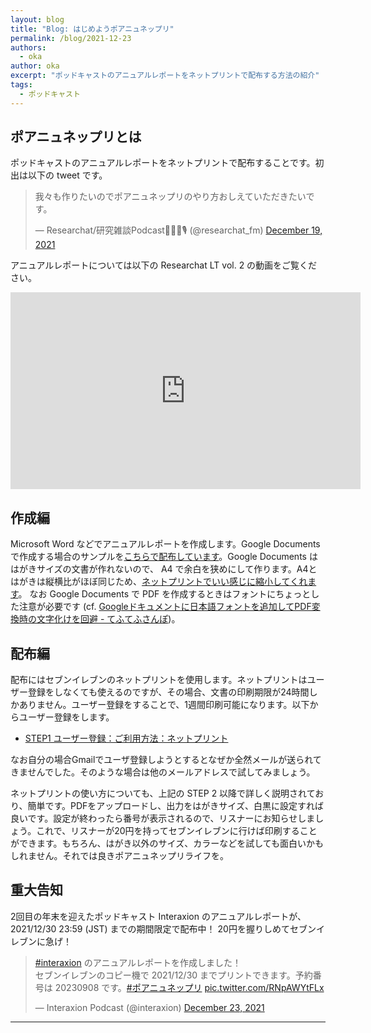 ```yaml
---
layout: blog
title: "Blog: はじめようポアニュネップリ"
permalink: /blog/2021-12-23
authors:
  - oka
author: oka
excerpt: "ポッドキャストのアニュアルレポートをネットプリントで配布する方法の紹介"
tags:
  - ポッドキャスト
---
```


## ポアニュネップリとは

ポッドキャストのアニュアルレポートをネットプリントで配布することです。初出は以下の tweet です。

<blockquote class="twitter-tweet tw-align-center"><p lang="ja" dir="ltr">我々も作りたいのでポアニュネップリのやり方おしえていただきたいです。</p>&mdash; Researchat/研究雑談Podcast🧐🔬🦠🎙 (@researchat_fm) <a href="https://twitter.com/researchat_fm/status/1472635358026342416?ref_src=twsrc%5Etfw">December 19, 2021</a>
</blockquote> <script async src="https://platform.twitter.com/widgets.js" charset="utf-8"></script>

アニュアルレポートについては以下の Researchat LT vol. 2 の動画をご覧ください。

<div style="text-align: center;">
<iframe width="560" height="315" src="https://www.youtube.com/embed/8st6KoYsnP0?start=1046" title="YouTube video player" frameborder="0" allow="accelerometer; autoplay; clipboard-write; encrypted-media; gyroscope; picture-in-picture" allowfullscreen></iframe>
</div>

## 作成編

Microsoft Word などでアニュアルレポートを作成します。Google Documents で作成する場合のサンプルを[こちらで配布しています](https://docs.google.com/document/d/1jD2xMqcktRi8fl3Qswjimv2CkfUUjspElJrfxkEjrxk/edit?usp=sharing)。Google Documents ははがきサイズの文書が作れないので、 A4 で余白を狭めにして作ります。A4とはがきは縦横比がほぼ同じため、[ネットプリントでいい感じに縮小してくれます](https://www.printing.ne.jp/support/attention.html#printspec)。
なお Google Documents で PDF を作成するときはフォントにちょっとした注意が必要です (cf. [Googleドキュメントに日本語フォントを追加してPDF変換時の文字化けを回避 - てふてふさんぽ](https://www.tefutefusanpo.net/entry/2021/05/07/123000))。

## 配布編

配布にはセブンイレブンのネットプリントを使用します。ネットプリントはユーザー登録をしなくても使えるのですが、その場合、文書の印刷期限が24時間しかありません。ユーザー登録をすることで、1週間印刷可能になります。以下からユーザー登録をします。

- [STEP1 ユーザー登録：ご利用方法：ネットプリント](https://www.printing.ne.jp/support/flow/flow_step1.html)

なお自分の場合Gmailでユーザ登録しようとするとなぜか全然メールが送られてきませんでした。そのような場合は他のメールアドレスで試してみましょう。

ネットプリントの使い方についても、上記の STEP 2 以降で詳しく説明されており、簡単です。PDFをアップロードし、出力をはがきサイズ、白黒に設定すれば良いです。設定が終わったら番号が表示されるので、リスナーにお知らせしましょう。これで、リスナーが20円を持ってセブンイレブンに行けば印刷することができます。もちろん、はがき以外のサイズ、カラーなどを試しても面白いかもしれません。それでは良きポアニュネップリライフを。

## 重大告知

2回目の年末を迎えたポッドキャスト Interaxion のアニュアルレポートが、 2021/12/30 23:59 (JST) までの期間限定で配布中！ 20円を握りしめてセブンイレブンに急げ！

<blockquote class="twitter-tweet tw-align-center"><p lang="ja" dir="ltr"><a href="https://twitter.com/hashtag/interaxion?src=hash&amp;ref_src=twsrc%5Etfw">#interaxion</a> のアニュアルレポートを作成しました！<br>セブンイレブンのコピー機で 2021/12/30 までプリントできます。予約番号は 20230908 です。<a href="https://twitter.com/hashtag/%E3%83%9D%E3%82%A2%E3%83%8B%E3%83%A5%E3%83%8D%E3%83%83%E3%83%97%E3%83%AA?src=hash&amp;ref_src=twsrc%5Etfw">#ポアニュネップリ</a> <a href="https://t.co/RNpAWYtFLx">pic.twitter.com/RNpAWYtFLx</a></p>&mdash; Interaxion Podcast (@interaxion) <a href="https://twitter.com/interaxion/status/1473967978329030668?ref_src=twsrc%5Etfw">December 23, 2021</a>
</blockquote> <script async src="https://platform.twitter.com/widgets.js" charset="utf-8"></script>

---
